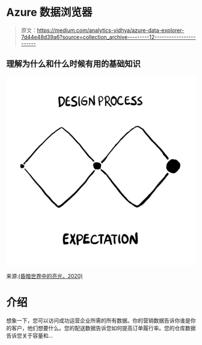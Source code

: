 # Azure 数据浏览器

> 原文：<https://medium.com/analytics-vidhya/azure-data-explorer-7d44e48d39a6?source=collection_archive---------12----------------------->

## 理解为什么和什么时候有用的基础知识

![](img/0a2838cc1e0bb166af30dccce3eda3ae.png)

来源:[(昏暗世界中的亮光，2020)](https://myadailydoseofsunshine.wordpress.com/2020/05/23/expectations-vs-reality/)

# 介绍

想象一下，您可以访问成功运营企业所需的所有数据。你的营销数据告诉你谁是你的客户，他们想要什么。您的配送数据告诉您如何提高订单履行率。您的仓库数据告诉您关于容量和…